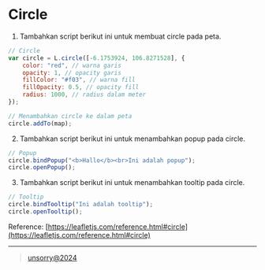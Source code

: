 # Circle

1. Tambahkan script berikut ini untuk membuat circle pada peta.
```javascript
// Circle
var circle = L.circle([-6.1753924, 106.8271528], {
	color: "red", // warna garis
	opacity: 1, // opacity garis
	fillColor: "#f03", // warna fill
	fillOpacity: 0.5, // opacity fill
	radius: 1000, // radius dalam meter
});

// Menambahkan circle ke dalam peta
circle.addTo(map);
```

2. Tambahkan script berikut ini untuk menambahkan popup pada circle.
```javascript
// Popup
circle.bindPopup("<b>Hallo</b><br>Ini adalah popup");
circle.openPopup();
```

3. Tambahkan script berikut ini untuk menambahkan tooltip pada circle.
```javascript
// Tooltip
circle.bindTooltip("Ini adalah tooltip");
circle.openTooltip();
```

Reference: [https://leafletjs.com/reference.html#circle](https://leafletjs.com/reference.html#circle)

---
> [unsorry@2024](https://unsorry.net)
